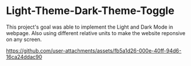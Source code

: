 # Light-Theme-Dark-Theme-Toggle
This project's goal was able to implement the Light and Dark Mode in webpage. Also using different relative units to make the website reponsive on any screen. 

https://github.com/user-attachments/assets/fb5a1d26-000e-40ff-94d6-16ca24ddac90


